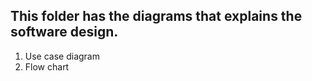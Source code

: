 ## This folder has the diagrams that explains the software design.  
1) Use case diagram
2) Flow chart
